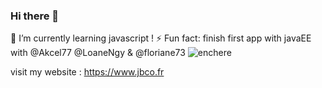 ### Hi there 👋

🌱 I’m currently learning javascript !
⚡ Fun fact: finish first app with javaEE with @Akcel77 @LoaneNgy & @floriane73
![enchere](https://user-images.githubusercontent.com/21148133/123301221-b73d1900-d51b-11eb-96d4-2a02e8f0c6ab.jpg)

visit my website : https://www.jbco.fr
<!--
**mojinet/mojinet** is a ✨ _special_ ✨ repository because its `README.md` (this file) appears on your GitHub profile.

Here are some ideas to get you started:

- 🔭 I’m currently working on ...
- 🌱 I’m currently learning ...
- 👯 I’m looking to collaborate on ...
- 🤔 I’m looking for help with ...
- 💬 Ask me about ...
- 📫 How to reach me: ...
- 😄 Pronouns: ...
- ⚡ Fun fact: ...
-->
